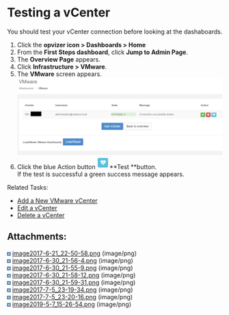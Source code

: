 # Testing a vCenter

You should test your vCenter connection before looking at the
dashaboards.

1.  Click the **opvizer icon \> Dashboards \> Home**
2.  From the **First Steps dashboard**, click **Jump to Admin Page**.
3.  The **Overview Page** appears.
4.  Click **Infrastructure \> VMware**.
5.  The **VMware** screen appears.  
    ![](attachments/84027110/898662441.png?height=250)
6.  Click the blue Action
    button ![](attachments/84027110/84027167.png)**Test **button.  
    If the test is successful a green success message appears.  
      

Related Tasks:

  - [Add a New VMware
    vCenter](https://opvizor.atlassian.net/wiki/spaces/OPVPA/pages/84026819/Adding+a+New+VMware+vCenter)
  - [Edit a
    vCenter](https://opvizor.atlassian.net/wiki/spaces/OPVPA/pages/84026929/Editing+a+vCenter)
  - [Delete a
    vCenter](https://opvizor.atlassian.net/wiki/spaces/OPVPA/pages/84027265/Deleting+a+vCenter)

<div class="pageSectionHeader">

## Attachments:

</div>

<div class="greybox" data-align="left">

![](images/icons/bullet_blue.gif)
[image2017-6-21\_22-50-58.png](attachments/84027110/84027122.png)
(image/png)  
![](images/icons/bullet_blue.gif)
[image2017-6-30\_21-56-4.png](attachments/84027110/84027129.png)
(image/png)  
![](images/icons/bullet_blue.gif)
[image2017-6-30\_21-55-9.png](attachments/84027110/84027139.png)
(image/png)  
![](images/icons/bullet_blue.gif)
[image2017-6-30\_21-58-12.png](attachments/84027110/84027167.png)
(image/png)  
![](images/icons/bullet_blue.gif)
[image2017-6-30\_21-59-31.png](attachments/84027110/84027200.png)
(image/png)  
![](images/icons/bullet_blue.gif)
[image2017-7-5\_23-19-34.png](attachments/84027110/84125628.png)
(image/png)  
![](images/icons/bullet_blue.gif)
[image2017-7-5\_23-20-16.png](attachments/84027110/84125649.png)
(image/png)  
![](images/icons/bullet_blue.gif)
[image2019-5-7\_15-26-54.png](attachments/84027110/898662441.png)
(image/png)  

</div>
